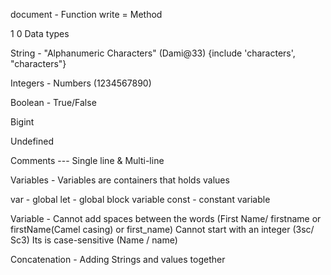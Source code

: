 document - Function
write = Method

1 0
Data types

String - "Alphanumeric Characters" (Dami@33) {include 'characters', "characters"}

Integers - Numbers (1234567890)

Boolean - True/False

Bigint

Undefined

Comments --- Single line & Multi-line

Variables - Variables are containers that holds values

var - global
let - global block variable
const - constant variable

Variable - Cannot add spaces between the words (First Name/ firstname or firstName(Camel casing) or first_name)
Cannot start with an integer (3sc/ Sc3)
Its is case-sensitive (Name / name)

Concatenation - Adding Strings and values together